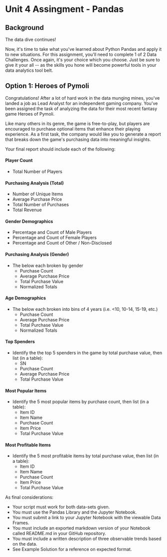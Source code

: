# Unit 4 Assingment -  Pandas

## Background
The data dive continues!

Now, it's time to take what you've learned about Python Pandas and apply it to new situations. For this assignment, you'll need to complete 1 of 2 Data Challenges. Once again, it's your choice which you choose. Just be sure to give it your all -- as the skills you hone will become powerful tools in your data analytics tool belt.

## Option 1: Heroes of Pymoli
Congratulations! After a lot of hard work in the data munging mines, you've landed a job as Lead Analyst for an independent gaming company. You've been assigned the task of analyzing the data for their most recent fantasy game Heroes of Pymoli.

Like many others in its genre, the game is free-to-play, but players are encouraged to purchase optional items that enhance their playing experience. As a first task, the company would like you to generate a report that breaks down the game's purchasing data into meaningful insights.

Your final report should include each of the following:

#### Player Count
- Total Number of Players

#### Purchasing Analysis (Total)
- Number of Unique Items
- Average Purchase Price
- Total Number of Purchases
- Total Revenue

#### Gender Demographics
- Percentage and Count of Male Players
- Percentage and Count of Female Players
- Percentage and Count of Other / Non-Disclosed

#### Purchasing Analysis (Gender)
- The below each broken by gender
     - Purchase Count
     - Average Purchase Price
     - Total Purchase Value
     - Normalized Totals

#### Age Demographics
- The below each broken into bins of 4 years (i.e. <10, 10-14, 15-19, etc.)
     - Purchase Count
     - Average Purchase Price
     - Total Purchase Value
     - Normalized Totals

#### Top Spenders
- Identify the the top 5 spenders in the game by total purchase value, then list (in a table):
     - SN
     - Purchase Count
     - Average Purchase Price
     - Total Purchase Value

#### Most Popular Items
- Identify the 5 most popular items by purchase count, then list (in a table):
     - Item ID
     - Item Name
     - Purchase Count
     - Item Price
     - Total Purchase Value

#### Most Profitable Items
- Identify the 5 most profitable items by total purchase value, then list (in a table):
     - Item ID
     - Item Name
     - Purchase Count
     - Item Price
     - Total Purchase Value

As final considerations:

- Your script must work for both data-sets given.
- You must use the Pandas Library and the Jupyter Notebook.
- You must submit a link to your Jupyter Notebook with the viewable Data Frames.
- You must include an exported markdown version of your Notebook called README.md in your GitHub repository.
- You must include a written description of three observable trends based on the data.
- See Example Solution for a reference on expected format.
